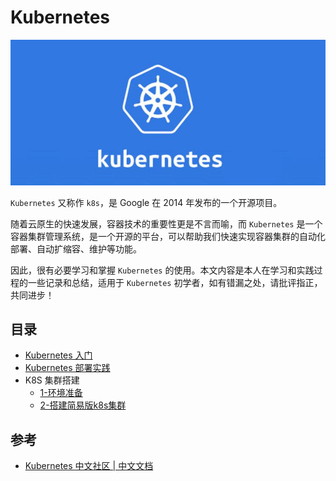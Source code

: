 # Kubernetes

![Kubernetes](./docs/images/kubernetes.png)

`Kubernetes` 又称作 `k8s`，是 Google 在 2014 年发布的一个开源项目。

随着云原生的快速发展，容器技术的重要性更是不言而喻，而 `Kubernetes` 是一个容器集群管理系统，是一个开源的平台，可以帮助我们快速实现容器集群的自动化部署、自动扩缩容、维护等功能。

因此，很有必要学习和掌握 `Kubernetes` 的使用。本文内容是本人在学习和实践过程的一些记录和总结，适用于 `Kubernetes` 初学者，如有错漏之处，请批评指正，共同进步！

## 目录

- [Kubernetes 入门](./docs/Kubernetes入门.md)
- [Kubernetes 部署实践](./docs/Kubernetes部署实践.md)
- K8S 集群搭建
    - [1-环境准备](./docs/1-环境准备.md)
    - [2-搭建简易版k8s集群](./docs/2-搭建简易版k8s集群.md)

## 参考
- [Kubernetes 中文社区 | 中文文档](https://www.kubernetes.org.cn/k8s)
